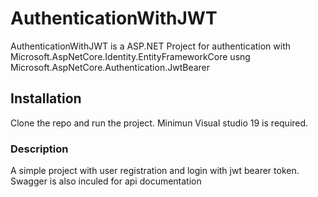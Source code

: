 # AuthenticationWithJWT

AuthenticationWithJWT is a ASP.NET Project for authentication with Microsoft.AspNetCore.Identity.EntityFrameworkCore usng Microsoft.AspNetCore.Authentication.JwtBearer 

## Installation

Clone the repo and run the project. Minimun Visual studio 19 is  required.

### Description
A simple project with user registration and login with jwt bearer token. Swagger is also inculed for api documentation
